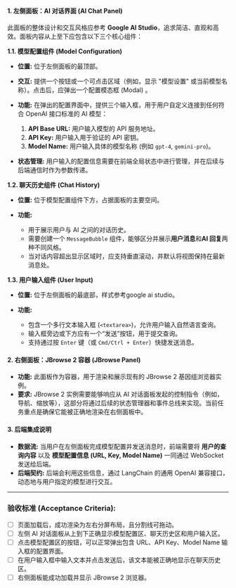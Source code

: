 #### **1. 左侧面板：AI 对话界面 (AI Chat Panel)**

此面板的整体设计和交互风格应参考 **Google AI Studio**，追求简洁、直观和高效。面板内容从上至下应包含以下三个核心组件：

**1.1. 模型配置组件 (Model Configuration)**

* **位置:**  位于左侧面板的最顶部。
* **交互:**  提供一个按钮或一个可点击区域（例如，显示 "模型设置" 或当前模型名称）。点击后，应弹出一个配置模态框 (Modal) 。
* **功能:**  在弹出的配置界面中，提供三个输入框，用于用户自定义连接到任何符合 OpenAI 接口标准的 AI 模型：

  1. **API Base URL:**  用户输入模型的 API 服务地址。
  2. **API Key:**  用户输入用于验证的 API 密钥。
  3. **Model Name:**  用户输入具体的模型名称 (例如 `gpt-4`, `gemini-pro`)。
* **状态管理:**  用户输入的配置信息需要在前端全局状态中进行管理，并在后续与后端通信时作为参数传递。

**1.2. 聊天历史组件 (Chat History)**

* **位置:**  位于模型配置组件下方，占据面板的主要空间。
* **功能:**

  * 用于展示用户与 AI 之间的对话历史。
  * 需要创建一个 `MessageBubble` 组件，能够区分并展示**用户消息**和**AI 回复**两种不同风格。
  * 当对话内容超出显示区域时，应支持垂直滚动，并默认将视图保持在最新消息处。

**1.3. 用户输入组件 (User Input)**

* **位置:**  位于左侧面板的最底部，样式参考google ai studio。
* **功能:**

  * 包含一个多行文本输入框 (`<textarea>`)，允许用户输入自然语言查询。
  * 输入框旁边或下方应有一个“发送”按钮，用于提交查询。
  * 支持通过按 `Enter` 键（或 `Cmd/Ctrl + Enter`）快捷发送消息。

#### **2. 右侧面板：JBrowse 2 容器 (JBrowse Panel)**

* **功能:**  此面板作为容器，用于渲染和展示现有的 JBrowse 2 基因组浏览器实例。
* **要求:**  JBrowse 2 实例需要能够响应从 AI 对话面板发起的控制指令（例如，导航、缩放等），这部分将通过后续的状态管理器和事件总线来实现。当前任务重点是确保它能被正确地渲染在右侧面板中。

#### **3. 后端集成说明**

* **数据流:**  当用户在左侧面板完成模型配置并发送消息时，前端需要将 **用户的查询内容** 以及 **模型配置信息 (URL, Key, Model Name)**  一同通过 WebSocket 发送给后端。
* **后端契约:**  后端会利用这些信息，通过 LangChain 的通用 OpenAI 兼容接口，动态地与用户指定的模型进行交互。

---

### **验收标准 (Acceptance Criteria):**

* [ ] 页面加载后，成功渲染为左右分屏布局，且分割线可拖动。
* [ ] 左侧 AI 对话面板从上到下正确显示模型配置区、聊天历史区和用户输入区。
* [ ] 点击模型配置区的按钮，可以正常弹出包含 URL、API Key、Model Name 输入框的配置界面。
* [ ] 在用户输入框中输入文本并点击发送后，该文本能被正确地显示在聊天历史区。
* [ ] 右侧面板能成功加载并显示 JBrowse 2 浏览器。